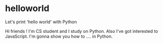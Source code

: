 # helloworld
Let's print 'hello world' with Python

Hi friends ! 
I'm CS student and I study on Python. Also I've got interested to JavaScript.
I'm gonna show you how to .... in Python.
